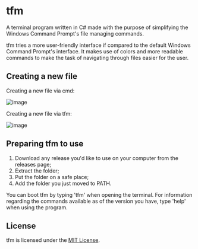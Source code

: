 # tfm

A terminal program written in C# made with the purpose of simplifying the Windows Command Prompt's file managing commands.

tfm tries a more user-friendly interface if compared to the default Windows Command Prompt's interface. It makes use of colors and more readable commands to make the task of navigating through files easier for the user.

## Creating a new file

Creating a new file via cmd:

![image](https://user-images.githubusercontent.com/99407332/203649762-b8000a73-1d2c-49cc-b793-4b8559f95178.png)


Creating a new file via tfm:

![image](https://user-images.githubusercontent.com/99407332/203649318-874d109d-75f2-4c0e-ae97-6f4b465e651a.png)


## Preparing tfm to use
 1. Download any release you'd like to use on your computer from the releases page;
 1. Extract the folder;
 1. Put the folder on a safe place;
 1. Add the folder you just moved to PATH.

You can boot tfm by typing 'tfm' when opening the terminal. For information regarding the commands available as of the version you have, type 'help' when using the program.

## License
tfm is licensed under the [MIT License](https://github.com/ariaoblige/tfm/blob/main/LICENSE).

